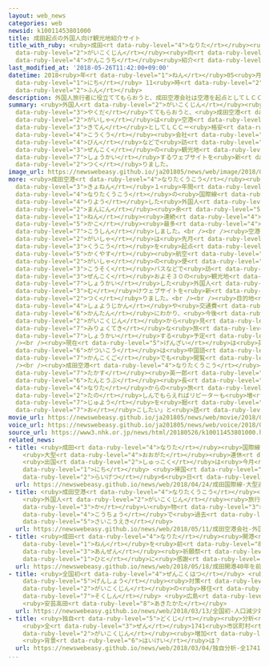 ```yaml
---
layout: web_news
categories: web
newsid: k10011453801000
title: 成田起点の外国人向け観光地紹介サイト
title_with_ruby: <ruby>成田<rt data-ruby-level="4">なりた</rt></ruby><ruby>起点<rt data-ruby-level="3">きてん</rt></ruby>の<ruby>外国人<rt
  data-ruby-level="2">がいこくじん</rt></ruby><ruby>向<rt data-ruby-level="3">む</rt></ruby>け<ruby>観光地<rt
  data-ruby-level="4">かんこうち</rt></ruby><ruby>紹介<rt data-ruby-level="7">しょうかい</rt></ruby>サイト
last_modified_at: '2018-05-26T11:42:00+09:00'
datetime: 2018<ruby>年<rt data-ruby-level="1">ねん</rt></ruby>05<ruby>月<rt data-ruby-level="1">がつ</rt></ruby>26<ruby>日<rt
  data-ruby-level="1">にち</rt></ruby> 11<ruby>時<rt data-ruby-level="2">じ</rt></ruby>42<ruby>分<rt
  data-ruby-level="2">ふん</rt></ruby>
description: 外国人旅行者に役立ててもらおうと、成田空港会社は空港を起点としてＬＣＣ＝格安航空会社の便などで訪れることができる全国の観光地を紹介するウェブサイトを新たに作りました。
summary: <ruby>外国人<rt data-ruby-level="2">がいこくじん</rt></ruby><ruby>旅行者<rt data-ruby-level="3">りょこうしゃ</rt></ruby>に<ruby>役立<rt
  data-ruby-level="3">やくだ</rt></ruby>ててもらおうと、<ruby>成田空港<rt data-ruby-level="4">なりたくうこう</rt></ruby><ruby>会社<rt
  data-ruby-level="2">がいしゃ</rt></ruby>は<ruby>空港<rt data-ruby-level="3">くうこう</rt></ruby>を<ruby>起点<rt
  data-ruby-level="3">きてん</rt></ruby>としてＬＣＣ＝<ruby>格安<rt data-ruby-level="5">かくやす</rt></ruby><ruby>航空<rt
  data-ruby-level="4">こうくう</rt></ruby><ruby>会社<rt data-ruby-level="2">がいしゃ</rt></ruby>の<ruby>便<rt
  data-ruby-level="4">びん</rt></ruby>などで<ruby>訪<rt data-ruby-level="7">おとず</rt></ruby>れることができる<ruby>全国<rt
  data-ruby-level="3">ぜんこく</rt></ruby>の<ruby>観光地<rt data-ruby-level="4">かんこうち</rt></ruby>を<ruby>紹介<rt
  data-ruby-level="7">しょうかい</rt></ruby>するウェブサイトを<ruby>新<rt data-ruby-level="2">あら</rt></ruby>たに<ruby>作<rt
  data-ruby-level="2">つく</rt></ruby>りました。
image_url: https://newswebeasy.github.io/ja201805/news/web/image/2018/05/26/K10011453801_1805261149_1805261153_01_02.jpg
more: <ruby>成田空港<rt data-ruby-level="4">なりたくうこう</rt></ruby><ruby>会社<rt data-ruby-level="2">かいしゃ</rt></ruby>によりますと<ruby>去年<rt
  data-ruby-level="3">きょねん</rt></ruby>１<ruby>年間<rt data-ruby-level="2">ねんかん</rt></ruby>に<ruby>成田空港<rt
  data-ruby-level="4">なりたくうこう</rt></ruby>の<ruby>国際線<rt data-ruby-level="5">こくさいせん</rt></ruby>を<ruby>利用<rt
  data-ruby-level="4">りよう</rt></ruby>した<ruby>外国人<rt data-ruby-level="2">がいこくじん</rt></ruby>は１５５０<ruby>万人<rt
  data-ruby-level="2">まんにん</rt></ruby><ruby>余<rt data-ruby-level="5">あま</rt></ruby>りで、４<ruby>年<rt
  data-ruby-level="1">ねん</rt></ruby><ruby>連続<rt data-ruby-level="4">れんぞく</rt></ruby>で<ruby>過去<rt
  data-ruby-level="5">かこ</rt></ruby><ruby>最多<rt data-ruby-level="4">さいた</rt></ruby>を<ruby>更新<rt
  data-ruby-level="7">こうしん</rt></ruby>しました。<br /><br /><ruby>空港<rt data-ruby-level="3">くうこう</rt></ruby><ruby>会社<rt
  data-ruby-level="2">がいしゃ</rt></ruby>は<ruby>先月<rt data-ruby-level="1">せんげつ</rt></ruby>、<ruby>空港<rt
  data-ruby-level="3">くうこう</rt></ruby>を<ruby>起点<rt data-ruby-level="3">きてん</rt></ruby>に<ruby>格安<rt
  data-ruby-level="5">かくやす</rt></ruby><ruby>航空<rt data-ruby-level="4">こうくう</rt></ruby><ruby>会社<rt
  data-ruby-level="2">がいしゃ</rt></ruby>の<ruby>便<rt data-ruby-level="4">びん</rt></ruby>や<ruby>高速<rt
  data-ruby-level="3">こうそく</rt></ruby>バスなどで<ruby>訪<rt data-ruby-level="7">おとず</rt></ruby>れることができる<ruby>全国<rt
  data-ruby-level="3">ぜんこく</rt></ruby>およそ３０の<ruby>観光地<rt data-ruby-level="4">かんこうち</rt></ruby>を<ruby>紹介<rt
  data-ruby-level="7">しょうかい</rt></ruby>した<ruby>外国人<rt data-ruby-level="2">がいこくじん</rt></ruby><ruby>向<rt
  data-ruby-level="3">む</rt></ruby>けウェブサイトを<ruby>新<rt data-ruby-level="2">あら</rt></ruby>たに<ruby>作<rt
  data-ruby-level="2">つく</rt></ruby>りました。<br /><br /><ruby>目的地<rt data-ruby-level="4">もくてきち</rt></ruby>までの<ruby>所要時間<rt
  data-ruby-level="4">しょようじかん</rt></ruby>や<ruby>交通費<rt data-ruby-level="4">こうつうひ</rt></ruby>などが<ruby>簡単<rt
  data-ruby-level="6">かんたん</rt></ruby>にわかり、<ruby>今後<rt data-ruby-level="2">こんご</rt></ruby>、<ruby>外国人<rt
  data-ruby-level="2">がいこくじん</rt></ruby>から<ruby>見<rt data-ruby-level="1">み</rt></ruby>た<ruby>魅力的<rt
  data-ruby-level="7">みりょくてき</rt></ruby>な<ruby>旅<rt data-ruby-level="3">たび</rt></ruby>のルートも<ruby>紹介<rt
  data-ruby-level="7">しょうかい</rt></ruby>する<ruby>予定<rt data-ruby-level="3">よてい</rt></ruby>です。<br
  /><br /><ruby>現在<rt data-ruby-level="5">げんざい</rt></ruby>は<ruby>英語版<rt data-ruby-level="5">えいごばん</rt></ruby>だけですが、７<ruby>月以降<rt
  data-ruby-level="6">がついこう</rt></ruby>は<ruby>中国語<rt data-ruby-level="2">ちゅうごくご</rt></ruby>や<ruby>韓国語<rt
  data-ruby-level="7">かんこくご</rt></ruby>でも<ruby>閲覧<rt data-ruby-level="7">えつらん</rt></ruby>できるようにするということです。<br
  /><br /><ruby>成田空港<rt data-ruby-level="4">なりたくうこう</rt></ruby><ruby>会社<rt data-ruby-level="2">がいしゃ</rt></ruby>の<ruby>高須<rt
  data-ruby-level="7">たかす</rt></ruby><ruby>英一郎<rt data-ruby-level="7">えいいちろう</rt></ruby><ruby>担当部<rt
  data-ruby-level="6">たんとうぶ</rt></ruby><ruby>長<rt data-ruby-level="2">ちょう</rt></ruby>は「<ruby>成田<rt
  data-ruby-level="4">なりた</rt></ruby>からの<ruby>旅<rt data-ruby-level="3">たび</rt></ruby>を<ruby>楽<rt
  data-ruby-level="2">たの</rt></ruby>しんでもらえればリピーターも<ruby>増<rt data-ruby-level="5">ふ</rt></ruby>える。さらに<ruby>需要<rt
  data-ruby-level="7">じゅよう</rt></ruby>を<ruby>掘<rt data-ruby-level="7">ほ</rt></ruby>り<ruby>起<rt
  data-ruby-level="7">お</rt></ruby>こしたい」と<ruby>話<rt data-ruby-level="2">はな</rt></ruby>しています。
movie_url: https://newswebeasy.github.io/ja201805/news/web/movie/2018/05/26/k10011453801_201805261214_201805261222.mp4
voice_url: https://newswebeasy.github.io/ja201805/news/web/voice/2018/05/26/k10011453801_201805261214_201805261222.mp3
source_url: https://www3.nhk.or.jp/news/html/20180526/k10011453801000.html
related_news:
- title: <ruby>成田<rt data-ruby-level="4">なりた</rt></ruby><ruby>国際線<rt data-ruby-level="5">こくさいせん</rt></ruby>
    <ruby>大型<rt data-ruby-level="4">おおがた</rt></ruby><ruby>連休<rt data-ruby-level="4">れんきゅう</rt></ruby>ピーク
    <ruby>出国<rt data-ruby-level="2">しゅっこく</rt></ruby>は<ruby>今月<rt data-ruby-level="2">こんげつ</rt></ruby>28<ruby>日<rt
    data-ruby-level="1">にち</rt></ruby> <ruby>帰国<rt data-ruby-level="2">きこく</rt></ruby>は<ruby>来月<rt
    data-ruby-level="2">らいげつ</rt></ruby>6<ruby>日<rt data-ruby-level="1">にち</rt></ruby>
  url: https://newswebeasy.github.io/news/web/2018/04/24/成田国際線-大型連休ピーク-出国は今月28日-帰国は来月6日
- title: <ruby>成田空港<rt data-ruby-level="4">なりたくうこう</rt></ruby><ruby>会社<rt data-ruby-level="2">がいしゃ</rt></ruby>
    <ruby>外国人<rt data-ruby-level="2">がいこくじん</rt></ruby><ruby>旅行者<rt data-ruby-level="3">りょこうしゃ</rt></ruby>の<ruby>買<rt
    data-ruby-level="3">か</rt></ruby>い<ruby>物<rt data-ruby-level="3">もの</rt></ruby><ruby>好調<rt
    data-ruby-level="4">こうちょう</rt></ruby>で<ruby>過去<rt data-ruby-level="5">かこ</rt></ruby><ruby>最高益<rt
    data-ruby-level="5">さいこうえき</rt></ruby>
  url: https://newswebeasy.github.io/news/web/2018/05/11/成田空港会社-外国人旅行者の買い物好調で過去最高益
- title: <ruby>成田<rt data-ruby-level="4">なりた</rt></ruby><ruby>開港<rt data-ruby-level="3">かいこう</rt></ruby>40<ruby>年<rt
    data-ruby-level="1">ねん</rt></ruby>を<ruby>前<rt data-ruby-level="8">さき</rt></ruby>に<ruby>安全<rt
    data-ruby-level="3">あんぜん</rt></ruby><ruby>祈願祭<rt data-ruby-level="7">きがんさい</rt></ruby>「すべての<ruby>人<rt
    data-ruby-level="1">ひと</rt></ruby>に<ruby>感謝<rt data-ruby-level="5">かんしゃ</rt></ruby>」
  url: https://newswebeasy.github.io/news/web/2018/05/18/成田開港40年を前に安全祈願祭すべての人に感謝
- title: <ruby>全国初<rt data-ruby-level="4">ぜんこくはつ</rt></ruby> <ruby>人口<rt data-ruby-level="1">じんこう</rt></ruby><ruby>減少<rt
    data-ruby-level="5">げんしょう</rt></ruby><ruby>対策<rt data-ruby-level="6">たいさく</rt></ruby>に<ruby>外国人<rt
    data-ruby-level="2">がいこくじん</rt></ruby>の<ruby>移住<rt data-ruby-level="5">いじゅう</rt></ruby>を<ruby>促進<rt
    data-ruby-level="7">そくしん</rt></ruby> <ruby>広島<rt data-ruby-level="3">ひろしま</rt></ruby>
    <ruby>安芸高田<rt data-ruby-level="8">あきたかた</rt></ruby>
  url: https://newswebeasy.github.io/news/web/2018/03/13/全国初-人口減少対策に外国人の移住を促進-広島-安芸高田
- title: <ruby>独自<rt data-ruby-level="5">どくじ</rt></ruby><ruby>分析<rt data-ruby-level="7">ぶんせき</rt></ruby>
    <ruby>全<rt data-ruby-level="3">ぜん</rt></ruby>1741<ruby>市区町村<rt data-ruby-level="3">しくちょうそん</rt></ruby>の75％で<ruby>外国人<rt
    data-ruby-level="2">がいこくじん</rt></ruby><ruby>増加<rt data-ruby-level="5">ぞうか</rt></ruby>
    <ruby>背景<rt data-ruby-level="6">はいけい</rt></ruby>は？
  url: https://newswebeasy.github.io/news/web/2018/03/04/独自分析-全1741市区町村の75で外国人増加-背景は
...
```

